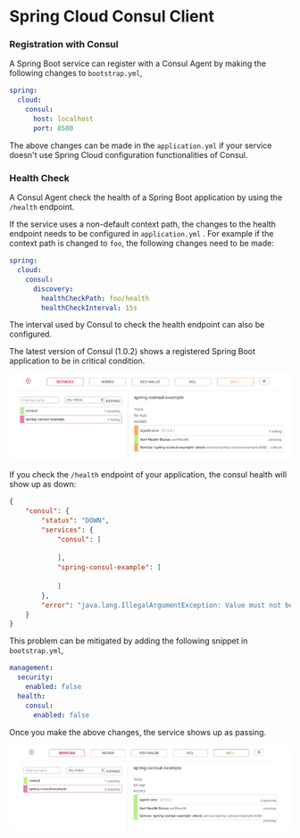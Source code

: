 Spring Cloud Consul Client
===========================

### Registration with Consul
A Spring Boot service can register with a Consul Agent by making the following
changes to `bootstrap.yml`,

```yaml
spring:
  cloud:
    consul:
      host: localhost
      port: 8500
```

The above changes can be made in the `application.yml` if your service doesn't
use Spring Cloud configuration functionalities of Consul.

### Health Check
A Consul Agent check the health of a Spring Boot application by using the
`/health` endpoint. 

If the service uses a non-default context path, the changes to the health endpoint
needs to be configured in `application.yml` . For example if the context path
is changed to `foo`, the following changes need to be made:

```yaml
spring:
  cloud:
    consul:
      discovery:
        healthCheckPath: foo/health
        healthCheckInterval: 15s
```

The interval used by Consul to check the health endpoint can also be configured. 

The latest version of Consul (1.0.2) shows a registered Spring Boot application 
to be in critical condition. 

![](./img/sevice-health-status-failing.png)

If you check the `/health` endpoint of your application, the consul health
will show up as down:

```json
{
    "consul": {
        "status": "DOWN",
        "services": {
            "consul": [
        
            ],
            "spring-consul-example": [
        
            ]
        },
        "error": "java.lang.IllegalArgumentException: Value must not be null"
    }
}
```

This problem can be mitigated by adding the following snippet in 
`bootstrap.yml`,

```yaml
management:
  security:
    enabled: false
  health:
    consul:
      enabled: false 
```

Once you make the above changes, the service shows up as passing.

![](./img/sevice-health-status-passing.png)